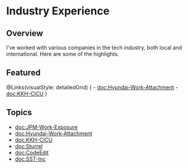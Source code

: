 # Industry Experience

## Overview
I've worked with various companies in the tech industry, both local and international. Here are some of the highlights.

## Featured
@Links(visualStyle: detailedGrid) {
    - <doc:Hyundai-Work-Attachment>
    - <doc:KKH-CICU>
}

## Topics
- <doc:JPM-Work-Exposure>
- <doc:Hyundai-Work-Attachment>
- <doc:KKH-CICU>
- <doc:Sturrel>
- <doc:CodeEdit>
- <doc:SST-Inc>
